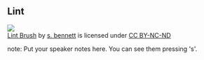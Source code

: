 ##  Lint
[![](https://farm4.static.flickr.com/3014/3011676649_8a0b882cc5.jpg)](https://flickr.com/photos/samanthabennett/3011676649 "Lint Brush")  
[Lint Brush](https://flickr.com/photos/samanthabennett/3011676649 "Lint Brush") by [s. bennett](https://flickr.com/people/samanthabennett) is licensed under [CC BY-NC-ND](https://creativecommons.org/licenses/by-nc-nd/2.0/)

note:
    Put your speaker notes here.
    You can see them pressing 's'.

